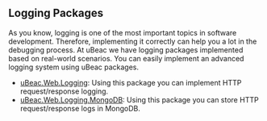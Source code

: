 ## Logging Packages
As you know, logging is one of the most important topics in software development. Therefore, implementing it correctly can help you a lot in the debugging process. At uBeac we have logging packages implemented based on real-world scenarios. You can easily implement an advanced logging system using uBeac packages.

- [uBeac.Web.Logging](uBeac.Core.Web.Logging): Using this package you can implement HTTP request/response logging.
- [uBeac.Web.Logging.MongoDB](uBeac.Core.Web.Logging.MongoDB): Using this package you can store HTTP request/response logs in MongoDB.

